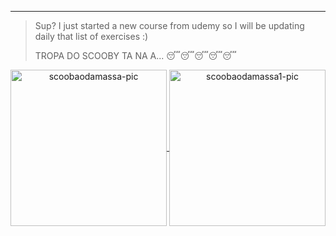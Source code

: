 -----------------------------------------------------------------------------------------------------------------------------------------------------------------------------------
>Sup? I just started a new course from udemy so I will be updating daily that list of exercises :)
>
>TROPA DO SCOOBY TA NA A... 😴😴😴😴😴

<div align="center">
    <a href="https://github.com/parreira7/udemypythoncourse">
    <img align="center" alt='scoobaodamassa-pic' height="250", style="border-radius=50px;" src="https://media4.giphy.com/media/Gp0RX31TTh9N0vO0Q8/giphy.gif?cid=790b7611eb5e05679ca395643e976b64487fe5d510d08b00&rid=giphy.gif&ct=g">
    <img align="center" alt='scoobaodamassa1-pic' height="250", style="border-radius=50px;" src="https://media2.giphy.com/media/HZY0VKBYHiMUdBs3oi/giphy.gif?cid=790b7611a59dfc9a478908d49eab24343273189a0a63f3a7&rid=giphy.gif&ct=g">
         
</div>
